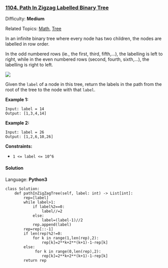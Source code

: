 ### [1104\. Path In Zigzag Labelled Binary Tree](https://leetcode.com/problems/path-in-zigzag-labelled-binary-tree/)

Difficulty: **Medium**  

Related Topics: [Math](https://leetcode.com/tag/math/), [Tree](https://leetcode.com/tag/tree/)


In an infinite binary tree where every node has two children, the nodes are labelled in row order.

In the odd numbered rows (ie., the first, third, fifth,...), the labelling is left to right, while in the even numbered rows (second, fourth, sixth,...), the labelling is right to left.

![](https://assets.leetcode.com/uploads/2019/06/24/tree.png)

Given the `label` of a node in this tree, return the labels in the path from the root of the tree to the node with that `label`.

**Example 1:**

```
Input: label = 14
Output: [1,3,4,14]
```

**Example 2:**

```
Input: label = 26
Output: [1,2,6,10,26]
```

**Constraints:**

*   `1 <= label <= 10^6`


#### Solution

Language: **Python3**

```python3
class Solution:
    def pathInZigZagTree(self, label: int) -> List[int]:
        rep=[label]
        while label>1:
            if label%2==0:
                label//=2
            else:
                label=(label-1)//2
            rep.append(label)
        rep=rep[::-1]
        if len(rep)%2!=0:
            for k in range(1,len(rep),2):
                rep[k]=2**k+2**(k+1)-1-rep[k]
        else:
             for k in range(0,len(rep),2):
                rep[k]=2**k+2**(k+1)-1-rep[k]
        return rep
```
